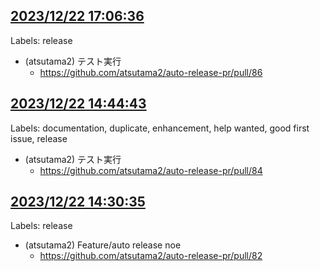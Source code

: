 ## [2023/12/22 17:06:36](https://github.com/atsutama2/auto-release-pr/pull/87)
Labels: release
- (atsutama2) テスト実行
  - https://github.com/atsutama2/auto-release-pr/pull/86
## [2023/12/22 14:44:43](https://github.com/atsutama2/auto-release-pr/pull/85)
Labels: documentation, duplicate, enhancement, help wanted, good first issue, release
- (atsutama2) テスト実行
  - https://github.com/atsutama2/auto-release-pr/pull/84
## [2023/12/22 14:30:35](https://github.com/atsutama2/auto-release-pr/pull/83)
Labels: release
- (atsutama2) Feature/auto release noe
  - https://github.com/atsutama2/auto-release-pr/pull/82
